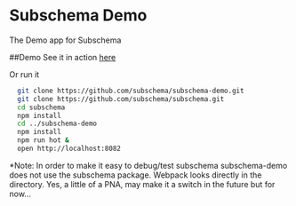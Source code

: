 Subschema Demo
===
The Demo app for Subschema

##Demo
See it in action [here](http://subschema.github.io/subschema)

Or run it 

```sh
  git clone https://github.com/subschema/subschema-demo.git
  git clone https://github.com/subschema/subschema.git
  cd subschema
  npm install 
  cd ../subschema-demo
  npm install
  npm run hot &
  open http://localhost:8082
```

*Note:
In order to make it easy to debug/test subschema subschema-demo does not use the subschema package. Webpack looks
directly in the directory.   Yes, a little of a PNA, may make it a switch in the future but for now...
